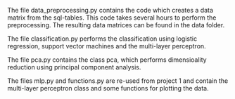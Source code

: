 
The file data_preprocessing.py contains the code which creates a data matrix from the sql-tables. This code takes several hours to perform the preprocessing. The resulting data matrices can be found in the data folder.

The file classification.py performs the classification using logistic regression, support vector machines and the multi-layer perceptron.

The file pca.py contains the class pca, which performs dimensioality reduction using principal component analysis.

The files mlp.py and functions.py are re-used from project 1 and contain the multi-layer perceptron class and some functions for plotting the data.
